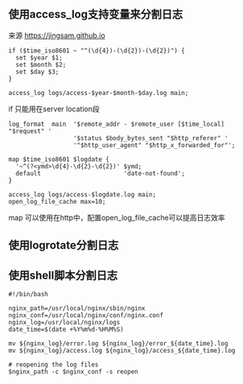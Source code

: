 ## 使用access_log支持变量来分割日志
来源 https://jingsam.github.io

```
if ($time_iso8601 ~ "^(\d{4})-(\d{2})-(\d{2})") {
  set $year $1;
  set $month $2;
  set $day $3;
}

access_log logs/access-$year-$month-$day.log main;
```
if 只能用在server location段
```
log_format  main  '$remote_addr - $remote_user [$time_local] "$request" '
                  '$status $body_bytes_sent "$http_referer" '
                  '"$http_user_agent" "$http_x_forwarded_for"';

map $time_iso8601 $logdate {
  '~^(?<ymd>\d{4}-\d{2}-\d{2})' $ymd;
  default                       'date-not-found';
}

access_log logs/access-$logdate.log main;
open_log_file_cache max=10;
```

map 可以使用在http中，配置open_log_file_cache可以提高日志效率

## 使用logrotate分割日志

## 使用shell脚本分割日志
```
#!/bin/bash

nginx_path=/usr/local/nginx/sbin/nginx
nginx_conf=/usr/local/nginx/conf/nginx.conf
nginx_log=/usr/local/nginx/logs
date_time=$(date +%Y%m%d-%H%M%S)

mv ${nginx_log}/error.log ${nginx_log}/error_${date_time}.log
mv ${nginx_log}/access.log ${nginx_log}/access_${date_time}.log

# reopening the log files
$nginx_path -c $nginx_conf -s reopen
```
